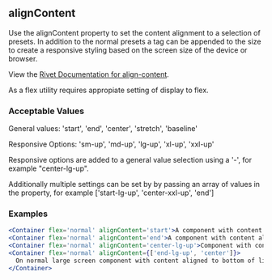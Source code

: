 ## alignContent
Use the alignContent property to set the content alignment to a selection of presets.  In addition to the normal presets a tag can be appended to the size to create a responsive styling based on the screen size of the device or browser.

View the [Rivet Documentation for align-content](https://rivet.iu.edu/utilities/flex/#align-content).

As a flex utility requires appropiate setting of display to flex.

### Acceptable Values

General values: 'start', 'end', 'center', 'stretch', 'baseline'

Responsive Options: 'sm-up', 'md-up', 'lg-up', 'xl-up', 'xxl-up'

Responsive options are added to a general value selection using a '-', for example "center-lg-up".

Additionally multiple settings can be set by by passing an array of values in the property, for example ['start-lg-up', 'center-xxl-up', 'end']

### Examples
```jsx
<Container flex='normal' alignContent='start'>A component with content aligned to top of line</Container>
<Container flex='normal' alignContent='end'>A component with content aligned to bottom of line</Container>
<Container flex='normal' alignContent='center-lg-up'>Component with content centered on large screens</Container>
<Container flex='normal' alignContent={['end-lg-up', 'center']}>
  On normal large screen component with content aligned to bottom of line and centered on smaller screens.
</Container>
```
